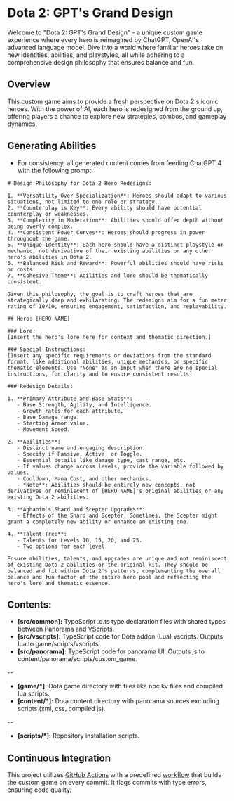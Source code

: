 # Dota 2: GPT's Grand Design

Welcome to "Dota 2: GPT's Grand Design" - a unique custom game experience where every hero is reimagined by ChatGPT, OpenAI's advanced language model. Dive into a world where familiar heroes take on new identities, abilities, and playstyles, all while adhering to a comprehensive design philosophy that ensures balance and fun.

## Overview

This custom game aims to provide a fresh perspective on Dota 2's iconic heroes. With the power of AI, each hero is redesigned from the ground up, offering players a chance to explore new strategies, combos, and gameplay dynamics.

## Generating Abilities
- For consistency, all generated content comes from feeding ChatGPT 4 with the following prompt:
```
# Design Philosophy for Dota 2 Hero Redesigns:

1. **Versatility Over Specialization**: Heroes should adapt to various situations, not limited to one role or strategy.
2. **Counterplay is Key**: Every ability should have potential counterplay or weaknesses.
3. **Complexity in Moderation**: Abilities should offer depth without being overly complex.
4. **Consistent Power Curves**: Heroes should progress in power throughout the game.
5. **Unique Identity**: Each hero should have a distinct playstyle or mechanic, not derivative of their existing abilities or any other hero's abilities in Dota 2.
6. **Balanced Risk and Reward**: Powerful abilities should have risks or costs.
7. **Cohesive Theme**: Abilities and lore should be thematically consistent.

Given this philosophy, the goal is to craft heroes that are strategically deep and exhilarating. The redesigns aim for a fun meter rating of 10/10, ensuring engagement, satisfaction, and replayability.

## Hero: [HERO NAME]

### Lore: 
[Insert the hero's lore here for context and thematic direction.]

### Special Instructions:
[Insert any specific requirements or deviations from the standard format, like additional abilities, unique mechanics, or specific thematic elements. Use "None" as an input when there are no special instructions, for clarity and to ensure consistent results]

### Redesign Details:

1. **Primary Attribute and Base Stats**:
   - Base Strength, Agility, and Intelligence.
   - Growth rates for each attribute.
   - Base Damage range.
   - Starting Armor value.
   - Movement Speed.

2. **Abilities**:
   - Distinct name and engaging description.
   - Specify if Passive, Active, or Toggle.
   - Essential details like damage type, cast range, etc.
   - If values change across levels, provide the variable followed by values.
   - Cooldown, Mana Cost, and other mechanics.
   - *Note**: Abilities should be entirely new concepts, not derivatives or reminiscent of [HERO NAME]'s original abilities or any existing Dota 2 abilities.

3. **Aghanim's Shard and Scepter Upgrades**:
   - Effects of the Shard and Scepter. Sometimes, the Scepter might grant a completely new ability or enhance an existing one.

4. **Talent Tree**:
   - Talents for Levels 10, 15, 20, and 25.
   - Two options for each level.

Ensure abilities, talents, and upgrades are unique and not reminiscent of existing Dota 2 abilities or the original kit. They should be balanced and fit within Dota 2's patterns, complementing the overall balance and fun factor of the entire hero pool and reflecting the hero's lore and thematic essence.
```


## Contents:

* **[src/common]:** TypeScript .d.ts type declaration files with shared types between Panorama and VScripts.
* **[src/vscripts]:** TypeScript code for Dota addon (Lua) vscripts. Outputs lua to game/scripts/vscripts.
* **[src/panorama]:** TypeScript code for panorama UI. Outputs js to content/panorama/scripts/custom_game.

--

* **[game/*]:** Dota game directory with files like npc kv files and compiled lua scripts.
* **[content/*]:** Dota content directory with panorama sources excluding scripts (xml, css, compiled js).

--

* **[scripts/*]:** Repository installation scripts.

## Continuous Integration

This project utilizes [GitHub Actions](https://github.com/features/actions) with a predefined [workflow](.github/workflows/ci.yml) that builds the custom game on every commit. It flags commits with type errors, ensuring code quality.
